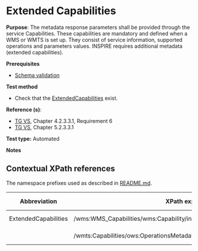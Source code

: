 # Extended Capabilities

**Purpose**: The metadata response parameters shall be provided through the service Capabilities. These capabilities are mandatory and defined when a WMS or WMTS is set up. They consist of service information, supported operations and parameters values. INSPIRE requires additional metadata (extended capabilities).

**Prerequisites**

* [Schema validation](schema-validation.md)

**Test method**

* Check that the [ExtendedCapabilities](#extendedCapabilities) exist.

**Reference (s)**: 

* [TG VS](README.md#ref_TG_VS), Chapter 4.2.3.3.1, Requirement 6
* [TG VS](README.md#ref_TG_VS), Chapter 5.2.3.3.1

**Test type:** Automated

**Notes**


## Contextual XPath references

The namespace prefixes used as described in [README.md](README.md#namespaces).

Abbreviation                                     |  XPath expression												|  Parameter  value
------------------------------------------------ | ---------------------------------------------------------------	| ---------------------------------------------------------------
ExtendedCapabilities <a name="extendedCapabilities"></a>   | /wms:WMS_Capabilities/wms:Capability/inspire_vs:ExtendedCapabilities | ISO 19128
                                                           | /wmts:Capabilities/ows:OperationsMetadata/inspire_vs_ows11:ExtendedCapabilities | ISO 19128
